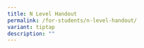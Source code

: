 ```yaml
---
title: N Level Handout
permalink: /for-students/n-level-handout/
variant: tiptap
description: ""
---
```

